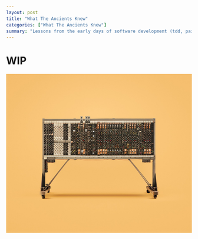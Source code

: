 ```yaml
---
layout: post
title: "What The Ancients Knew"
categories: ["What The Ancients Knew"]
summary: "Lessons from the early days of software development (tdd, pair programming)"
---
```


# WIP

![](/blog/vintage_computers/pilot_ace.jpg)


# 